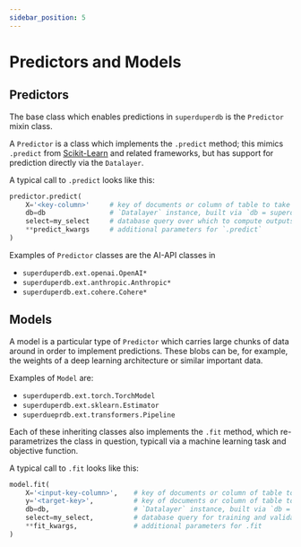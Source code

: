 ```yaml
---
sidebar_position: 5
---
```


# Predictors and Models

## Predictors

The base class which enables predictions in `superduperdb` is the `Predictor` mixin class.

A `Predictor` is a class which implements the `.predict` method; this mimics `.predict` from 
[Scikit-Learn](https://scikit-learn.org/stable/) and related frameworks, but has support
for prediction directly via the `Datalayer`.

A typical call to `.predict` looks like this:

```python
predictor.predict(
    X='<key-column>'     # key of documents or column of table to take as input
    db=db                # `Datalayer` instance, built via `db = superduper()`
    select=my_select     # database query over which to compute outputs
    **predict_kwargs     # additional parameters for `.predict`
)
```

Examples of `Predictor` classes are the AI-API classes in

- `superduperdb.ext.openai.OpenAI*`
- `superduperdb.ext.anthropic.Anthropic*`
- `superduperdb.ext.cohere.Cohere*`

## Models

A model is a particular type of `Predictor` which carries large chunks of data around
in order to implement predictions. These blobs can be, for example, the weights 
of a deep learning architecture or similar important data.

Examples of `Model` are:

- `superduperdb.ext.torch.TorchModel`
- `superduperdb.ext.sklearn.Estimator`
- `superdueprdb.ext.transformers.Pipeline`

Each of these inheriting classes also implements the `.fit` method, which re-parametrizes the class in question, 
typicall via a machine learning task and objective function.

A typical call to `.fit` looks like this:

```python
model.fit(
    X='<input-key-column>',    # key of documents or column of table to take as input
    y='<target-key>',          # key of documents or column of table to take as target of fitting
    db=db,                     # `Datalayer` instance, built via `db = superduper()`
    select=my_select,          # database query for training and validation data
    **fit_kwargs,              # additional parameters for .fit
)
```
